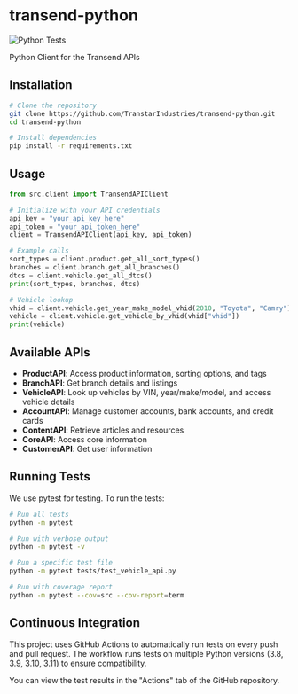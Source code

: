 # transend-python

![Python Tests](https://github.com/TranstarIndustries/transend-python/workflows/Python%20Tests/badge.svg)

Python Client for the Transend APIs

## Installation

```bash
# Clone the repository
git clone https://github.com/TranstarIndustries/transend-python.git
cd transend-python

# Install dependencies
pip install -r requirements.txt
```

## Usage

```python
from src.client import TransendAPIClient

# Initialize with your API credentials
api_key = "your_api_key_here"
api_token = "your_api_token_here"
client = TransendAPIClient(api_key, api_token)

# Example calls
sort_types = client.product.get_all_sort_types()
branches = client.branch.get_all_branches()
dtcs = client.vehicle.get_all_dtcs()
print(sort_types, branches, dtcs)

# Vehicle lookup
vhid = client.vehicle.get_year_make_model_vhid(2010, "Toyota", "Camry")
vehicle = client.vehicle.get_vehicle_by_vhid(vhid["vhid"])
print(vehicle)
```

## Available APIs

- **ProductAPI**: Access product information, sorting options, and tags
- **BranchAPI**: Get branch details and listings
- **VehicleAPI**: Look up vehicles by VIN, year/make/model, and access vehicle details
- **AccountAPI**: Manage customer accounts, bank accounts, and credit cards
- **ContentAPI**: Retrieve articles and resources
- **CoreAPI**: Access core information
- **CustomerAPI**: Get user information

## Running Tests

We use pytest for testing. To run the tests:

```bash
# Run all tests
python -m pytest

# Run with verbose output
python -m pytest -v

# Run a specific test file
python -m pytest tests/test_vehicle_api.py

# Run with coverage report
python -m pytest --cov=src --cov-report=term
```

## Continuous Integration

This project uses GitHub Actions to automatically run tests on every push and pull request.
The workflow runs tests on multiple Python versions (3.8, 3.9, 3.10, 3.11) to ensure compatibility.

You can view the test results in the "Actions" tab of the GitHub repository.

